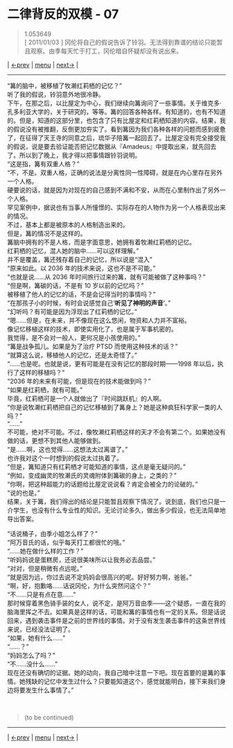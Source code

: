 # 二律背反的双模 - 07
> 1.053649  
> [ 2011/01/03 ] 冈伦将自己的假说告诉了铃羽。无法得到靠谱的结论只能暂且观察。由季每天忙于打工，冈伦暗自怀疑却没有说出来。  

| [←prev](./0099) | [menu](../) | [next→](./0101) |

---

“篝的脑中，被移植了牧濑红莉栖的记忆？”  
听了我的假说，铃羽意外地很冷静。  
下午，在那之后，以比屋定为中心，我们继续向篝询问了一些事情。关于维克多·孔多利亚大学的，关于研究的，等等。篝的回答各种各样。有知道的，也有不知道的。但是，知道的这部分里，也包含了只有比屋定和红莉栖知道的内容。结果，我的假说没有被推翻，反倒更加夯实了。看到篝因为我们各种各样的问题而感到疲惫了，在征得了天王寺的同意之后，琉华子陪篝一起回去了。比屋定没有完全接受我的假说，说是要去验证能否把记忆数据从『Amadeus』中提取出来，就先回去了。所以到了晚上，我才得以把事情跟铃羽说明。  
“这是指，篝有双重人格？”  
“不，不是。双重人格，正确的说法是分离性同一性障碍，就是在内心里存在另外一个人格。  
 硬要说的话，就是因为对现在的自己感到不满和不安，从而在心里制作出了另外一个人格。  
 罕见案例中，据说也有当事人所憧憬的、实际存在的人物作为另一个人格表现出来的情况。  
 不过，基本上都是被原本的人格制造出来的。  
 但是，篝的情况不是这样的。  
 篝脑中拥有的不是人格，而是字面意思，她拥有着牧濑红莉栖的记忆。  
 红莉栖的记忆，混人她的脑中……可以这样理解。”  
并不是覆盖，篝还残存着自己的记忆，所以说是“混入”  
“原来如此。以 2036 年的技术来说，这也不是不可能。”  
“也就是说……从 2036 年时间旅行过来的篝，就有可能被做了这种事吗？”  
“但是啊，篝碳的话，不是有 10 岁以前的记忆吗？”  
 被移植了他人的记忆的话，不是会记得当时的事情吗？”  
“在那孩子小的时候，有时会说感觉自己‘**听见了神明的声音**’。”  
“幻听吗？有可能是因为浮现出了红莉栖的记忆。”  
“嗯……但是，在未来，并不像现在这么悠闲，物资和人力并不富裕。  
 像记忆移植这样的技术，即使实用化了，也是属于军事机密的。  
 我觉得，是不会对一般人，更何况是小孩使用的。”  
“篝是战争孤儿。如果是为了治疗 PTSD 而使用这种技术的话？”  
“就算这么说，移植他人的记忆，还是太奇怪了。”  
“……也是呢。也就是说，更有可能是在没有记忆的那段时期——1998 年以后，执行了这样的移植吗？”  
“2036 年的未来有可能，但是现在的技术能做到吗？”  
“如果是红莉栖，就有可能。”  
毕竟，红莉栖可是一个人就做出了『时间跳跃机』的人啊。  
“你是说牧濑红莉栖把自己的记忆移植到了篝身上？她是这种疯狂科学家一类的人吗？”  
“……”  
不可能，绝对不可能。不过，像牧濑红莉栖这样的天才不会有第二个。如果她没有做的话，更想不到其他人能够做到。  
“是……啊，这也觉得……这想法太过离谱了。”  
也许我对这个一时想到的假说太过执着了。  
“但是，篝知道只有红莉栖才可能知道的事情，这点是毫无疑问的。”  
“例如，变成幽灵的牧濑氏的灵魂附体到篝碳的身上，之类的？”  
“你啊，把这种超能力的话题给比屋定说说看？肯定会被全力的论破的。”  
“说的也是。”  
结果，关于篝，我们得出的结论是只能暂且观察下情况了。说到底，我们也只是一介学生，也没有什么专业性的知识。无论讨论多久，做出多少假设，也无法简单地导出答案。  

“话说桶子，由季小姐怎么样了？”  
“阿万音氏的话，似乎每天打工都很忙的哦。”  
“……她在做什么样的工作？”  
“听妈妈说是蛋糕房，还说很美味所以让我务必去品尝。”  
“对对，但是稍微有点远呢。”  
“就是因为远，你过去说不定妈妈会很高兴的呢。好好努力啊，爸爸。”  
“啊，好，抱歉咯……话说冈伦，为什么突然问这个？”  
“不……只是有点在意……”  
那时候穿着黑色骑手装的女人，说不定，是阿万音由季——这个疑惑，一直在我的脑海里挥之不去。如果真是这样的话，可能和篝的事情也有一定的关系。但是话说回来，遇到袭击事件是之前的世界线的事情。对于没有发生袭击事件的这条世界线来说，已经没法证明了。  
“如果，她有什么……”  
“……？”  
“妈妈怎么了吗？”  
“不……没什么……”  
现在还没有确切的证据。她的动向，我自己暗中注意一下吧。现在首要的是篝的事情。她残缺的记忆中发生过什么？只要能知道这个，感觉就能明白，接下来我们身边将要发生什么事情了。”  


<br/>

> (to be continued)
---

| [←prev](./0099) | [menu](../) | [next→](./0101) |
